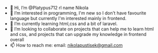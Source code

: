 - 👋 Hi, I’m @Platypus712 rl name Nikola
- 👀 I’m interested in programming, I'm new so I don't have favourite language but currently I'm interested mainly in frontend.
- 🌱 I’m currently learning html,css and a bit of laravel.
- 💞️ I’m looking to collaborate on projects that can help me to learn html and css, and projects that can upgrade my knowledge in frontend overall
- 📫 How to reach me: email: nikolapustisek@gmail.com

<!---
Platypus712/Platypus712 is a ✨ special ✨ repository because its `README.md` (this file) appears on your GitHub profile.
You can click the Preview link to take a look at your changes.
--->
